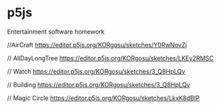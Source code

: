 # p5js

Entertainment software homework

//AirCraft
https://editor.p5js.org/KORgosu/sketches/Y0RwNovZj

// AllDayLongTree
https://editor.p5js.org/KORgosu/sketches/LKEy2RMSC

// Watch
https://editor.p5js.org/KORgosu/sketches/3_Q8HpLQv

// Building
https://editor.p5js.org/KORgosu/sketches/3_Q8HpLQv

// Magic Circle
https://editor.p5js.org/KORgosu/sketches/LkxK8dBIP
